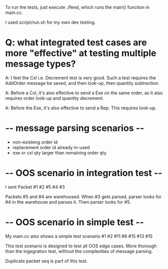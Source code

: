 To run the tests, just execute ./feed, which runs the main() funciton in main.cc.

I used script/run.sh for my own dev testing.

# Q: what integrated test cases are more "effective" at testing multiple message types?

A: I feel the Cxl i.e. Decrement test is very good. Such a test requires the AddOrder message be saved, and then look-up, then quantity subtraction.

A: Before a Cxl, it's also effective to send a Exe on the same order, as it also requires order look-up and quantity decrement.

A: Before the Exe, it's also effective to send a Rep. This requires look-up.

# -- message parsing scenarios --
* non-existeng order id 
* replacement order id already in-used
* exe or cxl qty larger than remaining order qty

# -- OOS scenario in integration test --
I sent Packet #1 #2 #5 #4 #3

Packets #5 and #4 are warehoused. When #3 gets parsed, parser looks for #4 in the warehouse and parses it. Then parser looks for #5.

# -- OOS scenario in simple test --
My main.cc also shows a simple test scenario #1 #2 #11 #8 #15 #13 #15

This test scenario is designed to test all OOS edge cases. More thorough than the ingegration test, without the complexities of message parsing.

Duplicate packet seq is part of this test.